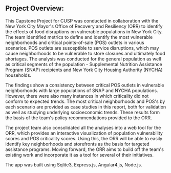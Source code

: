 ## Project Overview:

This Capstone Project for CUSP was conducted in collaboration with the New York City Mayor's Office of Recovery and Resiliency (ORR) to identify the effects of food disruptions on vulnerable populations in New York City. The team identified metrics to define and identify the most vulnerable neighborhoods and critical points-of-sale (POS) outlets in various scenarios. POS outlets are susceptible to service disruptions, which may cause neighborhoods to be vulnerable to store closures and ultimately food shortages. The analysis was conducted for the general population as well as critical segments of the population - Supplemental Nutrition Assistance Program (SNAP) recipients and New York City Housing Authority (NYCHA) households.

The findings show a consistency between critical POS outlets in vulnerable neighborhoods with large populations of SNAP and NYCHA populations. However, there were also many instances in which criticality did not conform to expected trends. The most critical neighborhoods and POS's by each scenario are provided as case studies in this report, both for validation as well as studying underlying socioeconomic trends. These results form the basis of the team's policy recommendations provided to the ORR.

The project team also consolidated all the analyses into a web tool for the ORR, which provides an interactive visualization of population vulnerability scores and POS criticality scores. Using this, the ORR will be able to easily identify key neighborhoods and storefronts as the basis for targeted assistance programs. Moving forward, the ORR aims to build off the team's existing work and incorporate it as a tool for several of their initiatives.

The app was built using Sqlite3, Express.js, Angular4.js, Node.js.
